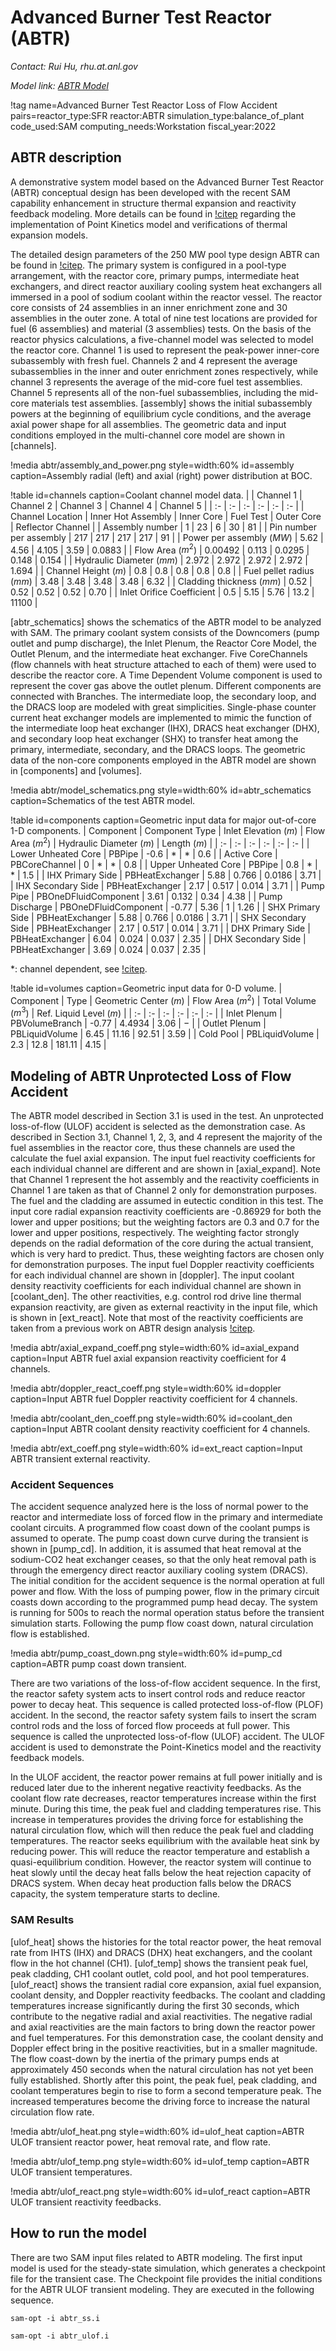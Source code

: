 # Advanced Burner Test Reactor (ABTR)

*Contact: Rui Hu, rhu.at.anl.gov*

*Model link: [ABTR Model](https://github.com/idaholab/virtual_test_bed/tree/devel/sfr/abtr)*

!tag name=Advanced Burner Test Reactor Loss of Flow Accident pairs=reactor_type:SFR
                       reactor:ABTR
                       simulation_type:balance_of_plant
                       code_used:SAM
                       computing_needs:Workstation
                       fiscal_year:2022

## ABTR description

A demonstrative system model based on the Advanced Burner Test Reactor (ABTR) conceptual design has been developed with the recent SAM capability enhancement in structure thermal expansion and reactivity feedback modeling. More details can be found in [!citep](Hu2019) regarding the implementation of Point Kinetics model and verifications of thermal expansion models.

The detailed design parameters of the 250 MW pool type design ABTR can be found in [!citep](Chang2008). The primary system is configured in a pool-type arrangement, with the reactor core, primary pumps, intermediate heat exchangers, and direct reactor auxiliary cooling system heat exchangers all immersed in a pool of sodium coolant within the reactor vessel. The reactor core consists of 24 assemblies in an inner enrichment zone and 30 assemblies in the outer zone. A total of nine test locations are provided for fuel (6 assemblies) and material (3 assemblies) tests. On the basis of the reactor physics calculations, a five-channel model was selected to model the reactor core. Channel 1 is used to represent the peak-power inner-core subassembly with fresh fuel. Channels 2 and 4 represent the average subassemblies in the inner and outer enrichment zones respectively, while channel 3 represents the average of the mid-core fuel test assemblies.  Channel 5 represents all of the non-fuel subassemblies, including the mid-core materials test assemblies. [assembly] shows the initial subassembly powers at the beginning of equilibrium cycle conditions, and the average axial power shape for all assemblies. The geometric data and input conditions employed in the multi-channel core model are shown in [channels].

!media abtr/assembly_and_power.png
       style=width:60%
       id=assembly
       caption=Assembly radial (left) and axial (right) power distribution at BOC.

!table id=channels caption=Coolant channel model data.
|   | Channel 1  | Channel 2  | Channel 3  | Channel 4  | Channel 5  |
| :- | :- | :- | :- | :- | :- |
| Channel Location | Inner Hot Assembly | Inner Core | Fuel Test | Outer Core | Reflector Channel |
| Assembly number | 1 | 23 | 6 | 30 | 81 |
| Pin number per assembly | 217 | 217 | 217 | 217 | 91 |
| Power per assembly ($MW$) | 5.62 | 4.56 | 4.105 | 3.59 | 0.0883 |
| Flow Area ($m^2$) | 0.00492 | 0.113 | 0.0295 | 0.148 | 0.154 |
| Hydraulic Diameter ($mm$) | 2.972 | 2.972 | 2.972 | 2.972 | 1.694 |
| Channel Height ($m$) | 0.8 | 0.8 | 0.8 | 0.8 | 0.8 |
| Fuel pellet radius ($mm$) | 3.48 | 3.48 | 3.48 | 3.48 | 6.32 |
| Cladding thickness ($mm$) | 0.52 | 0.52 | 0.52 | 0.52 | 0.70 |
| Inlet Orifice Coefficient | 0.5 | 5.15 | 5.76 | 13.2 | 11100 |

[abtr_schematics] shows the schematics of the ABTR model to be analyzed with SAM. The primary coolant system consists of the Downcomers (pump outlet and pump discharge), the Inlet Plenum, the Reactor Core Model, the Outlet Plenum, and the intermediate heat exchanger. Five CoreChannels (flow channels with heat structure attached to each of them) were used to describe the reactor core. A Time Dependent Volume component is used to represent the cover gas above the outlet plenum. Different components are connected with Branches. The intermediate loop, the secondary loop, and the DRACS loop are modeled with great simplicities. Single-phase counter current heat exchanger models are implemented to mimic the function of the intermediate loop heat exchanger (IHX), DRACS heat exchanger (DHX), and secondary loop heat exchanger (SHX) to transfer heat among the primary, intermediate, secondary, and the DRACS loops. The geometric data of the non-core components employed in the ABTR model are shown in [components] and [volumes].

!media abtr/model_schematics.png
       style=width:60%
       id=abtr_schematics
       caption=Schematics of the test ABTR model.

!table id=components caption=Geometric input data for major out-of-core 1-D components.
| Component | Component Type  | Inlet Elevation ($m$)  | Flow Area ($m^2$)  | Hydraulic Diameter ($m$)  | Length ($m$)  |
| :- | :- | :- | :- | :- | :- |
| Lower Unheated Core | PBPipe | -0.6 | $*$ | $*$ | 0.6 |
| Active Core | PBCoreChannel | 0 | $*$ | $*$ | 0.8 |
| Upper Unheated Core | PBPipe | 0.8 | $*$ | $*$ | 1.5 |
| IHX Primary Side | PBHeatExchanger | 5.88 | 0.766 | 0.0186 | 3.71 |
| IHX Secondary Side | PBHeatExchanger | 2.17 | 0.517 | 0.014 | 3.71 |
| Pump Pipe | PBOneDFluidComponent | 3.61 | 0.132 | 0.34 | 4.38 |
| Pump Discharge | PBOneDFluidComponent | -0.77 | 5.36 | 1 | 1.26 |
| SHX Primary Side | PBHeatExchanger | 5.88 | 0.766 | 0.0186 | 3.71 |
| SHX Secondary Side | PBHeatExchanger | 2.17 | 0.517 | 0.014 | 3.71 |
| DHX Primary Side | PBHeatExchanger | 6.04 | 0.024 | 0.037 | 2.35 |
| DHX Secondary Side | PBHeatExchanger | 3.69 | 0.024 | 0.037 | 2.35 |

$*$: channel dependent, see [!citep](Chang2008).


!table id=volumes caption=Geometric input data for 0-D volume.
| Component | Type  | Geometric Center ($m$)  | Flow Area ($m^2$)  | Total Volume ($m^3$)  | Ref. Liquid Level ($m$)  |
| :- | :- | :- | :- | :- | :- |
| Inlet Plenum | PBVolumeBranch | -0.77 | 4.4934 | 3.06 |  $-$ |
| Outlet Plenum | PBLiquidVolume | 6.45 | 11.16 | 92.51 | 3.59 |
| Cold Pool | PBLiquidVolume | 2.3 | 12.8 | 181.11 | 4.15 |

## Modeling of ABTR Unprotected Loss of Flow Accident

The ABTR model described in Section 3.1 is used in the test. An unprotected loss-of-flow (ULOF) accident is selected as the demonstration case. As described in Section 3.1, Channel 1, 2, 3, and 4 represent the majority of the fuel assemblies in the reactor core, thus these channels are used the calculate the fuel axial expansion. The input fuel reactivity coefficients for each individual channel are different and are shown in [axial_expand]. Note that Channel 1 represent the hot assembly and the reactivity coefficients in Channel 1 are taken as that of Channel 2 only for demonstration purposes. The fuel and the cladding are assumed in eutectic condition in this test. The input core radial expansion reactivity coefficients are -0.86929 for both the lower and upper positions; but the weighting factors are 0.3 and 0.7 for the lower and upper positions, respectively. The weighting factor strongly depends on the radial deformation of the core during the actual transient, which is very hard to predict. Thus, these weighting factors are chosen only for demonstration purposes. The input fuel Doppler reactivity coefficients for each individual channel are shown in [doppler]. The input coolant density reactivity coefficients for each individual channel are shown in [coolant_den]. The other reactivities, e.g. control rod drive line thermal expansion reactivity, are given as external reactivity in the input file, which is shown in [ext_react]. Note that most of the reactivity coefficients are taken from a previous work on ABTR design analysis [!citep](Chang2008).

!media abtr/axial_expand_coeff.png
       style=width:60%
       id=axial_expand
       caption=Input ABTR fuel axial expansion reactivity coefficient for 4 channels.

!media abtr/doppler_react_coeff.png
       style=width:60%
       id=doppler
       caption=Input ABTR fuel Doppler reactivity coefficient for 4 channels.

!media abtr/coolant_den_coeff.png
       style=width:60%
       id=coolant_den
       caption=Input ABTR coolant density reactivity coefficient for 4 channels.

!media abtr/ext_coeff.png
       style=width:60%
       id=ext_react
       caption=Input ABTR transient external reactivity.

### Accident Sequences

The accident sequence analyzed here is the loss of normal power to the reactor and intermediate loss of forced flow in the primary and intermediate coolant circuits. A programmed flow coast down of the coolant pumps is assumed to operate. The pump coast down curve during the transient is shown in [pump_cd]. In addition, it is assumed that heat removal at the sodium-CO2 heat exchanger ceases, so that the only heat removal path is through the emergency direct reactor auxiliary cooling system (DRACS). The initial condition for the accident sequence is the normal operation at full power and flow. With the loss of pumping power, flow in the primary circuit coasts down according to the programmed pump head decay. The system is running for 500s to reach the normal operation status before the transient simulation starts. Following the pump flow coast down, natural circulation flow is established.

!media abtr/pump_coast_down.png
       style=width:60%
       id=pump_cd
       caption=ABTR pump coast down transient.

There are two variations of the loss-of-flow accident sequence. In the first, the reactor safety system acts to insert control rods and reduce reactor power to decay heat. This sequence is called protected loss-of-flow (PLOF) accident. In the second, the reactor safety system fails to insert the scram control rods and the loss of forced flow proceeds at full power. This sequence is called the unprotected loss-of-flow (ULOF) accident. The ULOF accident is used to demonstrate the Point-Kinetics model and the reactivity feedback models.

In the ULOF accident, the reactor power remains at full power initially and is reduced later due to the inherent negative reactivity feedbacks. As the coolant flow rate decreases, reactor temperatures increase within the first minute. During this time, the peak fuel and cladding temperatures rise. This increase in temperatures provides the driving force for establishing the natural circulation flow, which will then reduce the peak fuel and cladding temperatures. The reactor seeks equilibrium with the available heat sink by reducing power. This will reduce the reactor temperature and establish a quasi-equilibrium condition. However, the reactor system will continue to heat slowly until the decay heat falls below the heat rejection capacity of DRACS system. When decay heat production falls below the DRACS capacity, the system temperature starts to decline.

### SAM Results

[ulof_heat] shows the histories for the total reactor power, the heat removal rate from IHTS (IHX) and DRACS (DHX) heat exchangers, and the coolant flow in the hot channel (CH1). [ulof_temp] shows the transient peak fuel, peak cladding, CH1 coolant outlet, cold pool, and hot pool temperatures. [ulof_react] shows the transient radial core expansion, axial fuel expansion, coolant density, and Doppler reactivity feedbacks. The coolant and cladding temperatures increase significantly during the first 30 seconds, which contribute to the negative radial and axial reactivities. The negative radial and axial reactivities are the main factors to bring down the reactor power and fuel temperatures. For this demonstration case, the coolant density and Doppler effect bring in the positive reactivities, but in a smaller magnitude. The flow coast-down by the inertia of the primary pumps ends at approximately 450 seconds when the natural circulation has not yet been fully established. Shortly after this point, the peak fuel, peak cladding, and coolant temperatures begin to rise to form a second temperature peak. The increased temperatures become the driving force to increase the natural circulation flow rate.

!media abtr/ulof_heat.png
       style=width:60%
       id=ulof_heat
       caption=ABTR ULOF transient reactor power, heat removal rate, and flow rate.

!media abtr/ulof_temp.png
       style=width:60%
       id=ulof_temp
       caption=ABTR ULOF transient temperatures.

!media abtr/ulof_react.png
       style=width:60%
       id=ulof_react
       caption=ABTR ULOF transient reactivity feedbacks.

## How to run the model

There are two SAM input files related to ABTR modeling. The first input model is used for the steady-state simulation, which generates a checkpoint file for the transient case. The Checkpoint file provides the initial conditions for the ABTR ULOF transient modeling. They are executed in the following sequence.

 `sam-opt -i abtr_ss.i`

 `sam-opt -i abtr_ulof.i`
